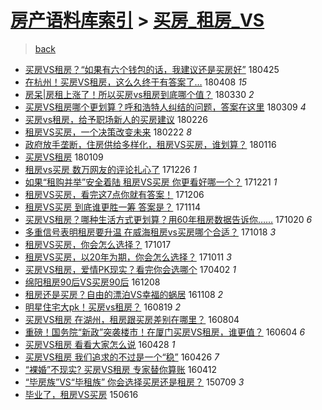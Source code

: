 [房产语料库索引](../../README.md)  > [买房_租房_VS](买房_租房_VS.md)
====
> [back](../README.md)

- [买房VS租房？“如果有六个钱包的话，我建议还是买房好”](http://jkwz.applinzi.com/ittc/7095833267200853008.html#%E4%B9%B0%E6%88%BFVS%E7%A7%9F%E6%88%BF%EF%BC%9F%E2%80%9C%E5%A6%82%E6%9E%9C%E6%9C%89%E5%85%AD%E4%B8%AA%E9%92%B1%E5%8C%85%E7%9A%84%E8%AF%9D%EF%BC%8C%E6%88%91%E5%BB%BA%E8%AE%AE%E8%BF%98%E6%98%AF%E4%B9%B0%E6%88%BF%E5%A5%BD%E2%80%9D) 180425  
- [在杭州！买房VS租房，这么久终于有答案了…](http://jkwz.applinzi.com/ittc/7089628760406230033.html#%E5%9C%A8%E6%9D%AD%E5%B7%9E%EF%BC%81%E4%B9%B0%E6%88%BFVS%E7%A7%9F%E6%88%BF%EF%BC%8C%E8%BF%99%E4%B9%88%E4%B9%85%E7%BB%88%E4%BA%8E%E6%9C%89%E7%AD%94%E6%A1%88%E4%BA%86%E2%80%A6) 180408 *15* 
- [房呆|房租上涨了！所以买房vs租房到底哪个值？](http://jkwz.applinzi.com/ittc/7086316412954215435.html#%E6%88%BF%E5%91%86%7C%E6%88%BF%E7%A7%9F%E4%B8%8A%E6%B6%A8%E4%BA%86%EF%BC%81%E6%89%80%E4%BB%A5%E4%B9%B0%E6%88%BFvs%E7%A7%9F%E6%88%BF%E5%88%B0%E5%BA%95%E5%93%AA%E4%B8%AA%E5%80%BC%EF%BC%9F) 180330 *2* 
- [买房VS租房哪个更划算？呼和浩特人纠结的问题，答案在这里](http://jkwz.applinzi.com/ittc/7078495947145610256.html#%E4%B9%B0%E6%88%BFVS%E7%A7%9F%E6%88%BF%E5%93%AA%E4%B8%AA%E6%9B%B4%E5%88%92%E7%AE%97%EF%BC%9F%E5%91%BC%E5%92%8C%E6%B5%A9%E7%89%B9%E4%BA%BA%E7%BA%A0%E7%BB%93%E7%9A%84%E9%97%AE%E9%A2%98%EF%BC%8C%E7%AD%94%E6%A1%88%E5%9C%A8%E8%BF%99%E9%87%8C) 180309 *4* 
- [买房vs租房，给予职场新人的买房建议](http://jkwz.applinzi.com/ittc/7074515466641212432.html#%E4%B9%B0%E6%88%BFvs%E7%A7%9F%E6%88%BF%EF%BC%8C%E7%BB%99%E4%BA%88%E8%81%8C%E5%9C%BA%E6%96%B0%E4%BA%BA%E7%9A%84%E4%B9%B0%E6%88%BF%E5%BB%BA%E8%AE%AE) 180226  
- [租房VS买房，一个决策改变未来](http://jkwz.applinzi.com/ittc/7072835781003838470.html#%E7%A7%9F%E6%88%BFVS%E4%B9%B0%E6%88%BF%EF%BC%8C%E4%B8%80%E4%B8%AA%E5%86%B3%E7%AD%96%E6%94%B9%E5%8F%98%E6%9C%AA%E6%9D%A5) 180222 *8* 
- [政府放手垄断，住房供给多样化，租房VS买房，谁划算？](http://jkwz.applinzi.com/ittc/7059173130059121681.html#%E6%94%BF%E5%BA%9C%E6%94%BE%E6%89%8B%E5%9E%84%E6%96%AD%EF%BC%8C%E4%BD%8F%E6%88%BF%E4%BE%9B%E7%BB%99%E5%A4%9A%E6%A0%B7%E5%8C%96%EF%BC%8C%E7%A7%9F%E6%88%BFVS%E4%B9%B0%E6%88%BF%EF%BC%8C%E8%B0%81%E5%88%92%E7%AE%97%EF%BC%9F) 180116  
- [买房VS租房](http://jkwz.applinzi.com/ittc/7056522721104495633.html#%E4%B9%B0%E6%88%BFVS%E7%A7%9F%E6%88%BF) 180109  
- [租房vs买房 数万网友的评论扎心了](http://jkwz.applinzi.com/ittc/7051385833607660561.html#%E7%A7%9F%E6%88%BFvs%E4%B9%B0%E6%88%BF+%E6%95%B0%E4%B8%87%E7%BD%91%E5%8F%8B%E7%9A%84%E8%AF%84%E8%AE%BA%E6%89%8E%E5%BF%83%E4%BA%86) 171226 *1* 
- [如果“租购并举”安全着陆 租房VS买房 你更看好哪一个？](http://jkwz.applinzi.com/ittc/7049548809179235345.html#%E5%A6%82%E6%9E%9C%E2%80%9C%E7%A7%9F%E8%B4%AD%E5%B9%B6%E4%B8%BE%E2%80%9D%E5%AE%89%E5%85%A8%E7%9D%80%E9%99%86+%E7%A7%9F%E6%88%BFVS%E4%B9%B0%E6%88%BF+%E4%BD%A0%E6%9B%B4%E7%9C%8B%E5%A5%BD%E5%93%AA%E4%B8%80%E4%B8%AA%EF%BC%9F) 171221 *1* 
- [租房VS买房，看完这7点你就有答案！](http://jkwz.applinzi.com/ittc/7043926433922024465.html#%E7%A7%9F%E6%88%BFVS%E4%B9%B0%E6%88%BF%EF%BC%8C%E7%9C%8B%E5%AE%8C%E8%BF%997%E7%82%B9%E4%BD%A0%E5%B0%B1%E6%9C%89%E7%AD%94%E6%A1%88%EF%BC%81) 171206  
- [租房VS买房 到底谁更胜一筹 答案是？](http://jkwz.applinzi.com/ittc/7035736983714923537.html#%E7%A7%9F%E6%88%BFVS%E4%B9%B0%E6%88%BF+%E5%88%B0%E5%BA%95%E8%B0%81%E6%9B%B4%E8%83%9C%E4%B8%80%E7%AD%B9+%E7%AD%94%E6%A1%88%E6%98%AF%EF%BC%9F) 171114  
- [买房VS租房？哪种生活方式更划算？用60年租房数据告诉你……](http://jkwz.applinzi.com/ittc/7026439859084985361.html#%E4%B9%B0%E6%88%BFVS%E7%A7%9F%E6%88%BF%EF%BC%9F%E5%93%AA%E7%A7%8D%E7%94%9F%E6%B4%BB%E6%96%B9%E5%BC%8F%E6%9B%B4%E5%88%92%E7%AE%97%EF%BC%9F%E7%94%A860%E5%B9%B4%E7%A7%9F%E6%88%BF%E6%95%B0%E6%8D%AE%E5%91%8A%E8%AF%89%E4%BD%A0%E2%80%A6%E2%80%A6) 171020 *6* 
- [多重信号表明租房要升温 在威海租房vs买房哪个合适？](http://jkwz.applinzi.com/ittc/7025811355251246097.html#%E5%A4%9A%E9%87%8D%E4%BF%A1%E5%8F%B7%E8%A1%A8%E6%98%8E%E7%A7%9F%E6%88%BF%E8%A6%81%E5%8D%87%E6%B8%A9+%E5%9C%A8%E5%A8%81%E6%B5%B7%E7%A7%9F%E6%88%BFvs%E4%B9%B0%E6%88%BF%E5%93%AA%E4%B8%AA%E5%90%88%E9%80%82%EF%BC%9F) 171018 *3* 
- [租房VS买房，你会怎么选择？](http://jkwz.applinzi.com/ittc/7025331966143104016.html#%E7%A7%9F%E6%88%BFVS%E4%B9%B0%E6%88%BF%EF%BC%8C%E4%BD%A0%E4%BC%9A%E6%80%8E%E4%B9%88%E9%80%89%E6%8B%A9%EF%BC%9F) 171017  
- [租房VS买房，以20年为期，你会怎么选择？](http://jkwz.applinzi.com/ittc/7023242306415756305.html#%E7%A7%9F%E6%88%BFVS%E4%B9%B0%E6%88%BF%EF%BC%8C%E4%BB%A520%E5%B9%B4%E4%B8%BA%E6%9C%9F%EF%BC%8C%E4%BD%A0%E4%BC%9A%E6%80%8E%E4%B9%88%E9%80%89%E6%8B%A9%EF%BC%9F) 171011 *3* 
- [买房VS租房，爱情PK现实？看完你会选哪个](http://jkwz.applinzi.com/ittc/6951889159840072708.html#%E4%B9%B0%E6%88%BFVS%E7%A7%9F%E6%88%BF%EF%BC%8C%E7%88%B1%E6%83%85PK%E7%8E%B0%E5%AE%9E%EF%BC%9F%E7%9C%8B%E5%AE%8C%E4%BD%A0%E4%BC%9A%E9%80%89%E5%93%AA%E4%B8%AA) 170402 *1* 
- [绵阳租房90后VS买房90后](http://jkwz.applinzi.com/ittc/6909295417363006468.html#%E7%BB%B5%E9%98%B3%E7%A7%9F%E6%88%BF90%E5%90%8EVS%E4%B9%B0%E6%88%BF90%E5%90%8E) 161208  
- [租房还是买房？自由的漂泊VS幸福的蜗居](http://jkwz.applinzi.com/ittc/6898171582387586052.html#%E7%A7%9F%E6%88%BF%E8%BF%98%E6%98%AF%E4%B9%B0%E6%88%BF%EF%BC%9F%E8%87%AA%E7%94%B1%E7%9A%84%E6%BC%82%E6%B3%8AVS%E5%B9%B8%E7%A6%8F%E7%9A%84%E8%9C%97%E5%B1%85) 161108 *2* 
- [明星住宅大pk！买房vs租房？](http://jkwz.applinzi.com/ittc/6868084237269468164.html#%E6%98%8E%E6%98%9F%E4%BD%8F%E5%AE%85%E5%A4%A7pk%EF%BC%81%E4%B9%B0%E6%88%BFvs%E7%A7%9F%E6%88%BF%EF%BC%9F) 160819 *2* 
- [买房VS租房 在湖州，租房跟买房差别在哪里？](http://jkwz.applinzi.com/ittc/6862411047809582084.html#%E4%B9%B0%E6%88%BFVS%E7%A7%9F%E6%88%BF+%E5%9C%A8%E6%B9%96%E5%B7%9E%EF%BC%8C%E7%A7%9F%E6%88%BF%E8%B7%9F%E4%B9%B0%E6%88%BF%E5%B7%AE%E5%88%AB%E5%9C%A8%E5%93%AA%E9%87%8C%EF%BC%9F) 160804  
- [重磅！国务院“新政”突袭楼市！在厦门买房VS租房，谁更值？](http://jkwz.applinzi.com/ittc/6840013925558780933.html#%E9%87%8D%E7%A3%85%EF%BC%81%E5%9B%BD%E5%8A%A1%E9%99%A2%E2%80%9C%E6%96%B0%E6%94%BF%E2%80%9D%E7%AA%81%E8%A2%AD%E6%A5%BC%E5%B8%82%EF%BC%81%E5%9C%A8%E5%8E%A6%E9%97%A8%E4%B9%B0%E6%88%BFVS%E7%A7%9F%E6%88%BF%EF%BC%8C%E8%B0%81%E6%9B%B4%E5%80%BC%EF%BC%9F) 160604 *6* 
- [买房VS租房 看看大家怎么说](http://jkwz.applinzi.com/ittc/6826155434326885381.html#%E4%B9%B0%E6%88%BFVS%E7%A7%9F%E6%88%BF+%E7%9C%8B%E7%9C%8B%E5%A4%A7%E5%AE%B6%E6%80%8E%E4%B9%88%E8%AF%B4) 160428 *1* 
- [买房VS租房 我们追求的不过是一个“稳”](http://jkwz.applinzi.com/ittc/6825436058153911301.html#%E4%B9%B0%E6%88%BFVS%E7%A7%9F%E6%88%BF+%E6%88%91%E4%BB%AC%E8%BF%BD%E6%B1%82%E7%9A%84%E4%B8%8D%E8%BF%87%E6%98%AF%E4%B8%80%E4%B8%AA%E2%80%9C%E7%A8%B3%E2%80%9D) 160426 *7* 
- [“裸婚”不现实? 买房VS租房 专家替你算账](http://jkwz.applinzi.com/ittc/6820238092782797828.html#%E2%80%9C%E8%A3%B8%E5%A9%9A%E2%80%9D%E4%B8%8D%E7%8E%B0%E5%AE%9E%3F+%E4%B9%B0%E6%88%BFVS%E7%A7%9F%E6%88%BF+%E4%B8%93%E5%AE%B6%E6%9B%BF%E4%BD%A0%E7%AE%97%E8%B4%A6) 160412  
- [“毕房族”VS“毕租族” 你会选择买房还是租房？](http://jkwz.applinzi.com/ittc/547650611419724634.html#%E2%80%9C%E6%AF%95%E6%88%BF%E6%97%8F%E2%80%9DVS%E2%80%9C%E6%AF%95%E7%A7%9F%E6%97%8F%E2%80%9D+%E4%BD%A0%E4%BC%9A%E9%80%89%E6%8B%A9%E4%B9%B0%E6%88%BF%E8%BF%98%E6%98%AF%E7%A7%9F%E6%88%BF%EF%BC%9F) 150709 *3* 
- [毕业了，租房VS买房](http://jkwz.applinzi.com/ittc/547650611421970080.html#%E6%AF%95%E4%B8%9A%E4%BA%86%EF%BC%8C%E7%A7%9F%E6%88%BFVS%E4%B9%B0%E6%88%BF) 150616  
